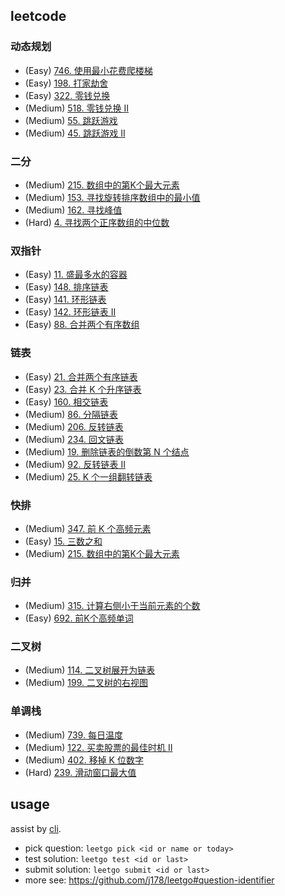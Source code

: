 ## leetcode

### 动态规划

- (Easy) [746. 使用最小花费爬楼梯](https://leetcode.cn/problems/min-cost-climbing-stairs/)
- (Easy) [198. 打家劫舍](https://leetcode.cn/problems/house-robber/)
- (Easy) [322. 零钱兑换](https://leetcode.cn/problems/coin-change/)
- (Medium) [518. 零钱兑换 II](https://leetcode.cn/problems/coin-change-ii/)
- (Medium) [55. 跳跃游戏](https://leetcode.cn/problems/jump-game/)
- (Medium) [45. 跳跃游戏 II](https://leetcode.cn/problems/jump-game-ii/)

### 二分

- (Medium) [215. 数组中的第K个最大元素](https://leetcode.cn/problems/kth-largest-element-in-an-array/)
- (Medium) [153. 寻找旋转排序数组中的最小值](https://leetcode.cn/problems/find-minimum-in-rotated-sorted-array/)
- (Medium) [162. 寻找峰值](https://leetcode.cn/problems/find-peak-element/)
- (Hard) [4. 寻找两个正序数组的中位数](https://leetcode.cn/problems/median-of-two-sorted-arrays/)

### 双指针

- (Easy) [11. 盛最多水的容器](https://leetcode.cn/problems/container-with-most-water/)
- (Easy) [148. 排序链表](https://leetcode.cn/problems/sort-list/)
- (Easy) [141. 环形链表](https://leetcode.cn/problems/linked-list-cycle/)
- (Easy) [142. 环形链表 II](https://leetcode.cn/problems/linked-list-cycle-ii/)
- (Easy) [88. 合并两个有序数组](https://leetcode.cn/problems/merge-sorted-array/)

### 链表

- (Easy) [21. 合并两个有序链表](https://leetcode.cn/problems/merge-two-sorted-lists/)
- (Easy) [23. 合并 K 个升序链表](https://leetcode.cn/problems/merge-k-sorted-lists/)
- (Easy) [160. 相交链表](https://leetcode.cn/problems/intersection-of-two-linked-lists/)
- (Medium) [86. 分隔链表](https://leetcode.cn/problems/partition-list/)
- (Medium) [206. 反转链表](https://leetcode.cn/problems/reverse-linked-list/)
- (Medium) [234. 回文链表](https://leetcode.cn/problems/palindrome-linked-list/)
- (Medium) [19. 删除链表的倒数第 N 个结点](https://leetcode.cn/problems/remove-nth-node-from-end-of-list/)
- (Medium) [92. 反转链表 II](https://leetcode.cn/problems/reverse-linked-list-ii/)
- (Medium) [25. K 个一组翻转链表](https://leetcode.cn/problems/reverse-nodes-in-k-group/)

### 快排

- (Medium) [347. 前 K 个高频元素](https://leetcode.cn/problems/top-k-frequent-elements/)
- (Easy) [15. 三数之和](https://leetcode.cn/problems/3sum/)
- (Medium) [215. 数组中的第K个最大元素](https://leetcode.cn/problems/kth-largest-element-in-an-array/)

### 归并

- (Medium) [315. 计算右侧小于当前元素的个数](https://leetcode.cn/problems/count-of-smaller-numbers-after-self/)
- (Easy) [692. 前K个高频单词](https://leetcode.cn/problems/top-k-frequent-words/)

### 二叉树

- (Medium) [114. 二叉树展开为链表](https://leetcode.cn/problems/flatten-binary-tree-to-linked-list/)
- (Medium) [199. 二叉树的右视图](https://leetcode.cn/problems/binary-tree-right-side-view/)

### 单调栈

- (Medium) [739. 每日温度](https://leetcode.cn/problems/daily-temperatures/)
- (Medium) [122. 买卖股票的最佳时机 II](https://leetcode.cn/problems/best-time-to-buy-and-sell-stock-ii/)
- (Medium) [402. 移掉 K 位数字](https://leetcode.cn/problems/remove-k-digits/)
- (Hard) [239. 滑动窗口最大值](https://leetcode.cn/problems/sliding-window-maximum/)

## usage
assist by [cli](https://github.com/j178/leetgo).

- pick question: `leetgo pick <id or name or today>`
- test solution: `leetgo test <id or last>`
- submit solution: `leetgo submit <id or last>`
- more see: https://github.com/j178/leetgo#question-identifier
